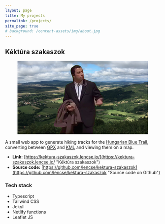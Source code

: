 ```yaml
---
layout: page
title: My projects
permalink: /projects/
site_page: true
# background: /content-assets/img/about.jpg
---
```


## Kéktúra szakaszok

<p>
    <figure>
        <a href="https://kektura-szakaszok.lencse.io/" title="Kéktúra szakaszok">
            <img
                src="/content-assets/img/projects/kektura-parts.jpg"
                alt="Banner image for Kéktúra Szakaszok app"
                width="640"
            />
        </a>
    </figure>
</p>

A small web app to generate hiking tracks for the [Hungarian Blue Trail](https://en.wikipedia.org/wiki/National_Blue_Trail"), converting between [GPX](https://en.wikipedia.org/wiki/GPS_Exchange_Format "GPX file format") and [KML](https://en.wikipedia.org/wiki/Keyhole_Markup_Language "KML file format") and viewing them on a map.

- **Link:** [https://kektura-szakaszok.lencse.io/](https://kektura-szakaszok.lencse.io/ "Kéktúra szakaszok")
- **Source code:** [https://github.com/lencse/kektura-szakaszok](https://github.com/lencse/kektura-szakaszok "Source code on Github")

### Tech stack

- Typescript
- Tailwind CSS
- Jekyll
- Netlify functions
- Leaflet JS
